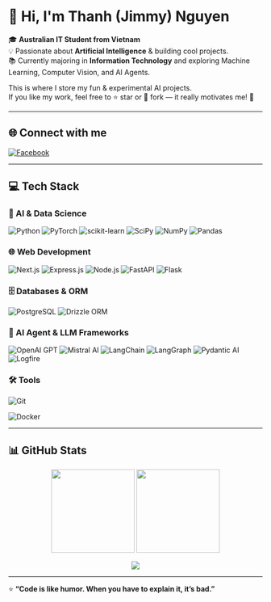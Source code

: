 # 👋 Hi, I'm Thanh (Jimmy) Nguyen

🎓 **Australian IT Student from Vietnam**  
💡 Passionate about **Artificial Intelligence** & building cool projects.  
📚 Currently majoring in **Information Technology** and exploring Machine Learning, Computer Vision, and AI Agents.

This is where I store my fun & experimental AI projects.  
If you like my work, feel free to ⭐ star or 🍴 fork — it really motivates me! 🙏

---

## 🌐 Connect with me
[![Facebook](https://img.shields.io/badge/Facebook-%231877F2.svg?style=flat&logo=Facebook&logoColor=white)](https://www.facebook.com/willump.thankbestnunu)  

---

## 💻 Tech Stack

### 🐍 AI & Data Science
![Python](https://img.shields.io/badge/Python-3670A0?style=for-the-badge&logo=python&logoColor=ffdd54)
![PyTorch](https://img.shields.io/badge/PyTorch-%23EE4C2C.svg?style=for-the-badge&logo=PyTorch&logoColor=white)
![scikit-learn](https://img.shields.io/badge/scikit--learn-%23F7931E.svg?style=for-the-badge&logo=scikit-learn&logoColor=white)
![SciPy](https://img.shields.io/badge/SciPy-%230C55A5.svg?style=for-the-badge&logo=scipy&logoColor=white)
![NumPy](https://img.shields.io/badge/numpy-%23013243.svg?style=for-the-badge&logo=numpy&logoColor=white)
![Pandas](https://img.shields.io/badge/pandas-%23150458.svg?style=for-the-badge&logo=pandas&logoColor=white)

### 🌐 Web Development
![Next.js](https://img.shields.io/badge/Next.js-000000?style=for-the-badge&logo=nextdotjs&logoColor=white)
![Express.js](https://img.shields.io/badge/Express.js-404D59?style=for-the-badge)
![Node.js](https://img.shields.io/badge/Node.js-339933?style=for-the-badge&logo=nodedotjs&logoColor=white)
![FastAPI](https://img.shields.io/badge/FastAPI-009688?style=for-the-badge&logo=fastapi&logoColor=white)
![Flask](https://img.shields.io/badge/Flask-000000?style=for-the-badge&logo=flask&logoColor=white)


### 🗄️ Databases & ORM
![PostgreSQL](https://img.shields.io/badge/PostgreSQL-316192?style=for-the-badge&logo=postgresql&logoColor=white)
![Drizzle ORM](https://img.shields.io/badge/Drizzle%20ORM-3A2E2E?style=for-the-badge&logoColor=white)

### 🤖 AI Agent & LLM Frameworks
![OpenAI GPT](https://img.shields.io/badge/OpenAI%20GPT-412991?style=for-the-badge&logo=openai&logoColor=white)
![Mistral AI](https://img.shields.io/badge/Mistral%20AI-FF4B4B?style=for-the-badge&logoColor=white)
![LangChain](https://img.shields.io/badge/LangChain-1C3C3C?style=for-the-badge&logoColor=white)
![LangGraph](https://img.shields.io/badge/LangGraph-4A90E2?style=for-the-badge&logoColor=white)
![Pydantic AI](https://img.shields.io/badge/Pydantic%20AI-FF5733?style=for-the-badge&logoColor=white)
![Logfire](https://img.shields.io/badge/Logfire-FF9800?style=for-the-badge&logoColor=white)

### 🛠 Tools
![Git](https://img.shields.io/badge/Git-F05033?style=for-the-badge&logo=git&logoColor=white)

![Docker](https://img.shields.io/badge/Docker-%230db7ed.svg?style=for-the-badge&logo=docker&logoColor=white)

---


## 📊 GitHub Stats
<p align="center">
  <img src="https://github-readme-stats.vercel.app/api?username=JimmyNguyen09-AI&theme=radical&hide_border=false&count_private=true" height="165"/>
  <img src="https://github-readme-streak-stats.herokuapp.com/?user=JimmyNguyen09-AI&theme=radical&hide_border=false" height="165"/>
</p>

<p align="center">
  <img src="https://github-readme-stats.vercel.app/api/top-langs/?username=JimmyNguyen09-AI&theme=radical&hide_border=false&layout=compact"/>
</p>

---
⭐ **“Code is like humor. When you have to explain it, it’s bad.”**
